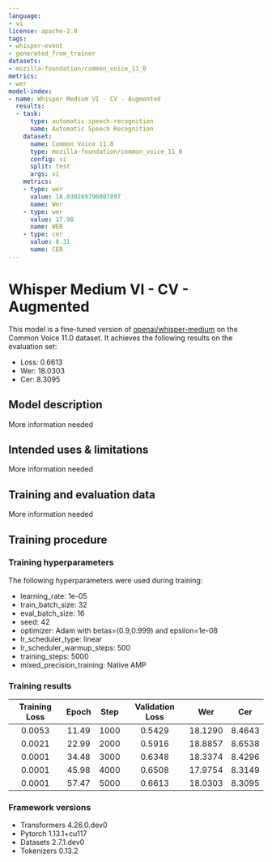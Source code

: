 ```yaml
---
language:
- vi
license: apache-2.0
tags:
- whisper-event
- generated_from_trainer
datasets:
- mozilla-foundation/common_voice_11_0
metrics:
- wer
model-index:
- name: Whisper Medium VI - CV - Augmented
  results:
  - task:
      type: automatic-speech-recognition
      name: Automatic Speech Recognition
    dataset:
      name: Common Voice 11.0
      type: mozilla-foundation/common_voice_11_0
      config: vi
      split: test
      args: vi
    metrics:
    - type: wer
      value: 18.030269796007897
      name: Wer
    - type: wer
      value: 17.98
      name: WER
    - type: cer
      value: 8.31
      name: CER
---
```


<!-- This model card has been generated automatically according to the information the Trainer had access to. You
should probably proofread and complete it, then remove this comment. -->

# Whisper Medium VI - CV - Augmented

This model is a fine-tuned version of [openai/whisper-medium](https://huggingface.co/openai/whisper-medium) on the Common Voice 11.0 dataset.
It achieves the following results on the evaluation set:
- Loss: 0.6613
- Wer: 18.0303
- Cer: 8.3095

## Model description

More information needed

## Intended uses & limitations

More information needed

## Training and evaluation data

More information needed

## Training procedure

### Training hyperparameters

The following hyperparameters were used during training:
- learning_rate: 1e-05
- train_batch_size: 32
- eval_batch_size: 16
- seed: 42
- optimizer: Adam with betas=(0.9,0.999) and epsilon=1e-08
- lr_scheduler_type: linear
- lr_scheduler_warmup_steps: 500
- training_steps: 5000
- mixed_precision_training: Native AMP

### Training results

| Training Loss | Epoch | Step | Validation Loss | Wer     | Cer    |
|:-------------:|:-----:|:----:|:---------------:|:-------:|:------:|
| 0.0053        | 11.49 | 1000 | 0.5429          | 18.1290 | 8.4643 |
| 0.0021        | 22.99 | 2000 | 0.5916          | 18.8857 | 8.6538 |
| 0.0001        | 34.48 | 3000 | 0.6348          | 18.3374 | 8.4296 |
| 0.0001        | 45.98 | 4000 | 0.6508          | 17.9754 | 8.3149 |
| 0.0001        | 57.47 | 5000 | 0.6613          | 18.0303 | 8.3095 |


### Framework versions

- Transformers 4.26.0.dev0
- Pytorch 1.13.1+cu117
- Datasets 2.7.1.dev0
- Tokenizers 0.13.2

